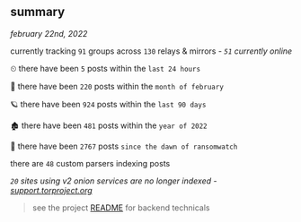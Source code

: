 
## summary
_february 22nd, 2022_

currently tracking `91` groups across `130` relays & mirrors - _`51` currently online_

⏲ there have been `5` posts within the `last 24 hours`

🦈 there have been `220` posts within the `month of february`

🪐 there have been `924` posts within the `last 90 days`

🏚 there have been `481` posts within the `year of 2022`

🦕 there have been `2767` posts `since the dawn of ransomwatch`

there are `48` custom parsers indexing posts

_`20` sites using v2 onion services are no longer indexed - [support.torproject.org](https://support.torproject.org/onionservices/v2-deprecation/)_

> see the project [README](https://github.com/thetanz/ransomwatch#ransomwatch--) for backend technicals
